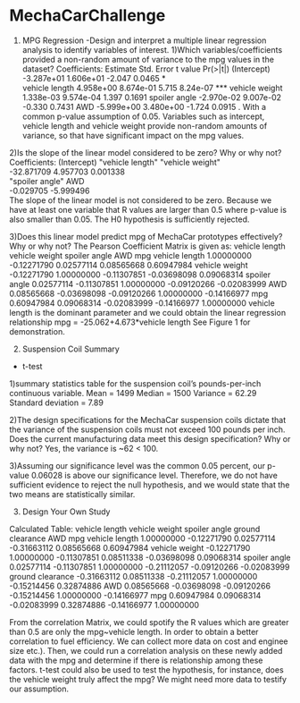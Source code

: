 # MechaCarChallenge

1. MPG Regression
-Design and interpret a multiple linear regression analysis to identify variables of interest.
  1)Which variables/coefficients provided a non-random amount of variance to the mpg values in the dataset?
  Coefficients:
                Estimate Std. Error t value Pr(>|t|)
(Intercept)    -3.287e+01  1.606e+01  -2.047   0.0465 *  
vehicle length  4.958e+00  8.674e-01   5.715 8.24e-07 ***
vehicle weight  1.338e-03  9.574e-04   1.397   0.1691
spoiler angle  -2.970e-02  9.007e-02  -0.330   0.7431
AWD           -5.999e+00  3.480e+00  -1.724   0.0915 .
  With a common p-value assumption of 0.05. Variables such as intercept, vehicle length and vehicle weight provide non-random amounts of variance, so that have significant impact on the mpg values.

  2)Is the slope of the linear model considered to be zero? Why or why not?
  Coefficients:
                    (Intercept)                         "vehicle length"            "vehicle weight"  
                     -32.871709                         4.957703                         0.001338  
                    "spoiler angle"                     AWD  
                      -0.029705                        -5.999496  
  The slope of the linear model is not considered to be zero. Because we have at least one variable that R values are larger than 0.5 where p-value is also smaller than 0.05. The H0 hypothesis is sufficiently rejected.

  3)Does this linear model predict mpg of MechaCar prototypes effectively? Why or why not?
  The Pearson Coefficient Matrix is given as:
                 vehicle length vehicle weight spoiler angle         AWD         mpg
vehicle length     1.00000000    -0.12271790    0.02577114  0.08565668  0.60947984
vehicle weight    -0.12271790     1.00000000   -0.11307851 -0.03698098  0.09068314
spoiler angle      0.02577114    -0.11307851    1.00000000 -0.09120266 -0.02083999
AWD                0.08565668    -0.03698098   -0.09120266  1.00000000 -0.14166977
mpg                0.60947984     0.09068314   -0.02083999 -0.14166977  1.00000000
vehicle length is the dominant parameter and we could obtain the linear regression relationship
mpg = -25.062+4.673*vehicle length
See Figure 1 for demonstration.

2. Suspension Coil Summary

- t-test

1)summary statistics table for the suspension coil’s pounds-per-inch continuous variable.
Mean = 1499
Median = 1500
Variance = 62.29
Standard deviation = 7.89

2)The design specifications for the MechaCar suspension coils dictate that the variance of the suspension coils must not exceed 100 pounds per inch. Does the current manufacturing data meet this design specification? Why or why not?
Yes, the variance is ~62 < 100.

3)Assuming our significance level was the common 0.05 percent, our p-value 0.06028 is above our significance level. Therefore, we do not have sufficient evidence to reject the null hypothesis, and we would state that the two means are statistically similar.

3. Design Your Own Study

Calculated Table:
                    vehicle length vehicle weight spoiler angle ground clearance    AWD         mpg
vehicle length       1.00000000    -0.12271790    0.02577114      -0.31663112  0.08565668  0.60947984
vehicle weight      -0.12271790     1.00000000   -0.11307851       0.08511338 -0.03698098  0.09068314
spoiler angle        0.02577114    -0.11307851    1.00000000      -0.21112057 -0.09120266 -0.02083999
ground clearance    -0.31663112     0.08511338   -0.21112057       1.00000000 -0.15214456  0.32874886
AWD                  0.08565668    -0.03698098   -0.09120266      -0.15214456  1.00000000 -0.14166977
mpg                  0.60947984     0.09068314   -0.02083999       0.32874886 -0.14166977  1.00000000

From the correlation Matrix, we could spotify the R values which are greater than 0.5 are only the mpg~vehicle length. 
In order to obtain a better correlation to fuel efficiency. We can collect more data on cost and enginee size etc.). Then, we could run a correlation analysis on these newly added data with the mpg and determine if there is relationship among these factors. t-test could also be used to test the hypothesis, for instance, does the vehicle weight truly affect the mpg? We might need more data to testify our assumption.

